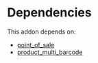 # Dependencies

This addon depends on:

- [point_of_sale](../../../../../oca-ocb-sale/odoo-bringout-oca-ocb-point_of_sale)
- [product_multi_barcode](../../../../../oca-warehouse/odoo-bringout-oca-stock-logistics-barcode-product_multi_barcode)
